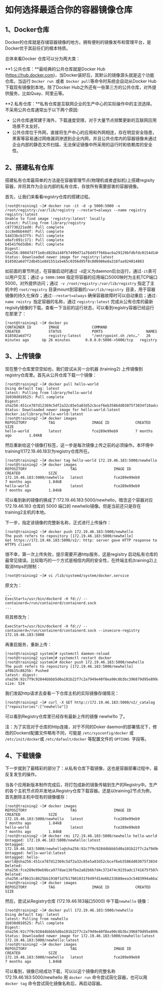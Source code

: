 # 如何选择最适合你的容器镜像仓库

## 1、Docker仓库

Docker的仓库就是存储容器镜像的地方。拥有便利的镜像发布和管理平台，是Docker优于其前任们的根本特质。

总体来看Docker 仓库可以分为两大类：

**1.公共仓库：**最经典的公共仓库就是Docker Hub (https://hub.docker.com)，当Docker装好后，其默认的镜像源头就是这个功能仓库。当运行 `Docker run `或者` Docker pull`等命令时系统会自动从Docker Hub下载现有镜像到本地。除了Docker Hub之外还有一些第三方的公共仓库，对外提供服务，比如Quay、阿里云等。

**2.私有仓库：**私有仓库是互联网企业的生产中心的实际操作中的主流选择。不采用公共仓库通常出于以下两个原因:

- 公共仓库通常建于海外，下载速度受限，对于大量节点频繁更新的互联网应用场景不太友好。
- 公共仓库位于外网，直接将生产中心的应用和外网相连，存在明显安全隐患，黑客等容易通过网络漏洞渗透到企业内网，并且公共仓库内的容器镜像未通过企业内部的静态文件扫描，无法保证镜像中所采用的运行时和依赖库的安全性。

## 2、搭建私有仓库

搭建私有仓库最简单的方法是在容器管理节点(物理机或者虚拟机)上搭建regisity容器，并将其作为企业内部的私有仓库，存放所有需要部害的容器镜像。

首先，让我们来看看registry仓库的搭建过程。

```
[root@training1 ~]# docker run -it -d -p 5000:5000 -v /root/registry:/var/lib/registry --restart=always --name registry registry:latest
Unable to find image 'registry:latest' locally
latest: Pulling from library/registry
c87736221ed0: Pull complete
1cc8e0bb44df: Pull complete
54d33bcb37f5: Pull complete
e8afc091c171: Pull complete
b4541f6d3db6: Pull complete
Digest: sha256:8004747f1e8cd820a148fb7499d71a76d45ff66bac6a29129bfdbfdc0154d146
Status: Downloaded newer image for registry:latest
818502a6d7f2db451e8d1551a5e65c0356d95f8c806986e8a316faa924014883
```

如前面的章节所述，在容器启动时通过 `-d`定义为daemon后台运行，通过` -it `表可以用户交互；通过`-p 5000:5000` 指定将容器的应用端口5000映时为主机TCP端口5000，对外提供访问；通过` -v /root/registry:/var/lib/registry` 指定了主机中的 `root/registry` 目录mount到容器的`/var/lib/registry `目录，用于容器镜像的持久化保存；通过`--restart=always` 确保容器故障时可以自动重启；通过`-name reistry `指定容器的名称，通过 `registry:latest` 完成从公有仓库的最新regisity镜像的下载。查看一下当前的运行状态，可以看到registry容器已经运行在那里了：

```
[root@training1 ~]# docker ps
CONTAINER ID        IMAGE               COMMAND                  CREATED             STATUS              PORTS                    NAMES
818502a6d7f2        registry:latest     "/entrypoint.sh /etc…"   26 minutes ago      Up 26 minutes       0.0.0.0:5000->5000/tcp   registry
```

## 3、上传镜像

现在整个仓库里空空如也，我们尝试从另一台机器 (training2) 上传镜像到registry仓库里。首先从公共仓库下载一个镜像：

```
[root@training2 ~]# docker pull hello-world
Using default tag: latest
latest: Pulling from library/hello-world
1b930d010525: Pull complete
Digest: sha256:451ce787d12369c5df2a32c85e5a03d52cbcef6eb3586dd03075f3034f10adcd
Status: Downloaded newer image for hello-world:latest
docker.io/library/hello-world:latest
[root@training2 ~]# docker images
REPOSITORY          TAG                 IMAGE ID            CREATED             SIZE
hello-world         latest              fce289e99eb9        7 months ago        1.84kB
```

然后重新给这个镜像打标签，这一步是每次镜像上传之前的必须操作。本环境中training1(172.19.46.183)为registry仓库所在。

```
[root@training2 ~]# docker tag hello-world 172.19.46.183:5000/newhello
[root@training2 ~]# docker images
REPOSITORY                    TAG                 IMAGE ID            CREATED             SIZE
172.19.46.183:5000/newhello   latest              fce289e99eb9        7 months ago        1.84kB
hello-world                   latest              fce289e99eb9        7 months ago        1.84kB
```

可以看到新的镜像的换成了:172.19.46.183:5000/newhello，暗含这个容器对应 172.19.46.183 仓库的 5000 端口的 newhello镜像。但是当前还只是存在training2主机的本地。

下一步，指定该镜像的完整新名称，正式进行上传操作：

```
[root@training2 ~]# docker push 172.19.46.183:5000/newhello
The push refers to repository [172.19.46.183:5000/newhello]
Get https://172.19.46.183:5000/v2/: http: server gave HTTP response to HTTPS client
```

很不幸，第一次上传失败，提示需要开通http服务，这是regisitry 启动私有仓库的最常见错误。比较取巧的一个方式是相信内网的安全性，在终端主机(training2)上取消https的限制：

```
[root@training2 ~]# vi /lib/systemd/system/docker.service
```

原文为：

```
...
ExecStart=/usr/bin/dockerd -H fd:// --containerd=/run/containerd/containerd.sock
...
```

将其修改为：

```
ExecStart=/usr/bin/dockerd -H fd:// --containerd=/run/containerd/containerd.sock --insecure-registry 172.19.46.183:5000
```

再重启服务，重新上传：

```
[root@training2 system]# systemctl daemon-reload
[root@training2 system]# systemctl restart docker
[root@training2 system]# docker push 172.19.46.183:5000/newhello
The push refers to repository [172.19.46.183:5000/newhello]
af0b15c8625b: Pushed
latest: digest: sha256:92c7f9c92844bbbb5d0a101b22f7c2a7949e40f8ea90c8b3bc396879d95e899a size: 524
```

我们发起http请求去查看一下仓库主机的实际镜像存储情况：

```
[root@training2 ~]# curl -X GET http://172.19.46.183:5000/v2/_catalog
{"repositories":["newhello"]}
```

可以看到Registry仓库里已经存有最新上传的镜像 newhe1lo 了。

注：为了实现对于仓库的http连接，对于不同的Doker daemon的部署情况下，修改的Dockerd配置文件略有不同，可能是 `/etc/sysconfig/docker` 或` /etc/init/docker`或 `/etc/dafault/docker` 等配置文件的 `OPTIONS `字段等。

## 4、下载镜像

下一步就到了最精彩的部分了：从私有仓库下载镜像，这也是容器部署过程中，最反复发生的操作。

当各个应用新版本制作完成后，将打包成新的镜象传输到生产的Registry中。生产的各个主机节点将并发地从Registry仓库下载容器。还是以training2节点为例，首先删除主机中现有的镜像缓存：

```
[root@training2 ~]# docker images
REPOSITORY                    TAG                 IMAGE ID            CREATED             SIZE
172.19.46.183:5000/newhello   latest              fce289e99eb9        7 months ago        1.84kB
hello-world                   latest              fce289e99eb9        7 months ago        1.84kB
[root@training2 ~]# docker rmi 172.19.46.183:5000/newhello hello-world
Untagged: 172.19.46.183:5000/newhello:latest
Untagged: 172.19.46.183:5000/newhello@sha256:92c7f9c92844bbbb5d0a101b22f7c2a7949e40f8ea90c8b3bc396879d95e899a
Untagged: hello-world:latest
Untagged: hello-world@sha256:451ce787d12369c5df2a32c85e5a03d52cbcef6eb3586dd03075f3034f10adcd
Deleted: sha256:fce289e99eb9bca977dae136fbe2a82b6b7d4c372474c9235adc1741675f587e
Deleted: sha256:af0b15c8625bb1938f1d7b17081031f649fd14e6b233688eea3c5483994a66a3
[root@training2 ~]# docker images
REPOSITORY          TAG                 IMAGE ID            CREATED             SIZE
```

然后，尝试从Registry仓库 (172.19.46.183端口5000) 中下载`newhello` 镜像：

```
[root@training2 ~]# docker pull 172.19.46.183:5000/newhello
Using default tag: latest
latest: Pulling from newhello
1b930d010525: Pull complete
Digest: sha256:92c7f9c92844bbbb5d0a101b22f7c2a7949e40f8ea90c8b3bc396879d95e899a
Status: Downloaded newer image for 172.19.46.183:5000/newhello:latest
172.19.46.183:5000/newhello:latest
[root@training2 ~]# docker images
REPOSITORY                    TAG                 IMAGE ID            CREATED             SIZE
172.19.46.183:5000/newhello   latest              fce289e99eb9        7 months ago        1.84kB
```

可以看到，镜像已经成功下载，可以以这个镜像的完整名称 172.19.46.183:5000/newhello 用 `docker run` 命令尝试简化容器，也可以用 `docker tag` 命令尝试简化镜像名称后，再启动容器。